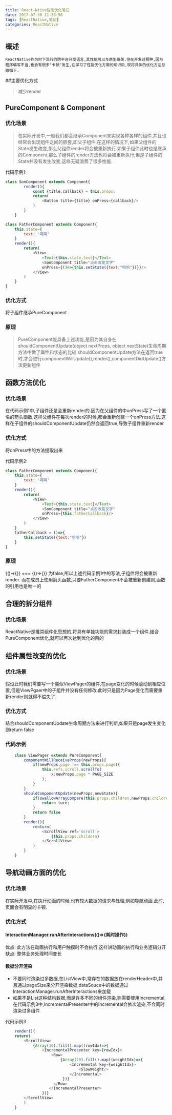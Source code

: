 ```yaml
---
title: React-Ntive性能优化笔记
date: 2017-07-30 11:38:56
tags: [ReactNative,笔记]
categories: ReactNative
---
```


## 概述
	ReactNative作为时下流行的跨平台开发语言,其性能可以与原生媲美.但在开发过程种,因为程序编写不当,也会有很多"卡顿"发生,在学习了性能优化方面的知识后,现将具体的优化方法总结如下.
##主要优化方式
> 减少render

## PureComponent & Component
### 优化场景

>在实际开发中,一般我们都会继承Component来实现各种各样的组件,并且也经常会出现组件之间的嵌套,即父子组件.在这样的情况下,如果父组件的State发生改变,那么父组件render将会被重新执行.如果子组件此时也是继承的Component,那么子组件的render方法也将会被重新执行,但是子组件的State并没有发生改变,这样无疑浪费了很多性能.

<!-- more -->


代码示例1:

```JavaScript
class SonComponent extends Component{
		render(){
			const {title,callback} = this.props;
			return(
				<Button title={title} onPress={callback}/>
			)
		}
	}
```

```JavaScript	
class FatherComponent extends Component{
	this.state={
		text: '呵呵'
	}
	render(){
		return(
			<View>
				<Text>{this.state.text}</Text>
				<SonComponent title="点击改变文字"  
				onPress={()=>{this.setState({text:"哈哈"})}}/>
			</View>
		)
	}
}
```
### 优化方式
将子组件继承PureComponent

### 原理

>PureComponent能具备上述功能,是因为其自身在shouldComponentUpdate(object nextProps, object nextState)生命周期方法中做了属性和状态的比较.shouldComponentUpdate方法在返回true时,才会进行componentWillUpdate(),render(),componentDidUpdate()方法更新组件

## 函数方法优化

### 优化场景
在代码示例1中,子组件还是会重新render的.因为在父组件的<SonComponent />中onPress写了一个匿名的箭头函数.这样父组件在每次render的时候,都会重新创建一个onPress方法.这样在子组件的shouldComponentUpdate仍然会返回true,导致子组件重新render
### 优化方式
将onPress中的方法提取出来

代码示例2:

```javaScript
class FatherComponent extends Component{
	this.state={
		text: '呵呵'
	}
	render(){
		return(
			<View>
				<Text>{this.state.text}</Text>
				<SonComponent title="点击改变文字"  
				onPress={this.fatherCallback}/>
			</View>
		)
	}
	fatherCallback = ()=>{
		this.setState({text:"哈哈"})
	}
}
```

### 原理
{()=>{}} === {()=>{}} 为false,所以上述代码示例1中的写法,子组件将会被重新render. 而在成员上使用箭头函数,只要FatherComponent不会被重新创建则,函数的引用也是唯一的

## 合理的拆分组件
### 优化场景
ReactNative是推崇组件化思想的,将具有单独功能的需求封装成一个组件,结合PureComponent优化,就可以再次达到优化的目的

## 组件属性改变的优化

### 优化场景
假设此时我们需要写一个类似ViewPager的组件,在page变化的时候滚动到相应位置,但是ViewPgaer中的子组件并没有任何修改.此时只是因为Page变化而需要重新render则就得不偿失了.
### 优化方式
结合shouldComponentUpdate生命周期方法来进行判断,如果只是page发生变化则return false
### 代码示例

```JavaScript
	class ViewPager extends PureComponent{
		componentWillReceiveProps(newProps){
			if(newProps.page !== this.props.page){
				this.refs.scroll.scrollTo(
					x:newProps.page * PAGE_SIZE
				);
			}	
		}
		shouldComponentUpdate(newProps,newState){
			if(swallowArrayCompare(this.props.children,newProps.children)){
				return ture;
			}
			return false
		}
		render(){
			renturn(
				<ScrollView ref='scroll'>
					{this.props.childern}
				</ScrollView>
			)
		}
	}

```

## 导航动画方面的优化
### 优化场景
在实际开发中,在执行动画的时候,也有较大数据的请求与处理,例如导航动画.此时,页面会有明显的卡顿.

### 优化方式
#### InteractionManager.runAfterInteractions(()=>{耗时操作})
优点:
	此方法在动画执行和用户触摸时不会执行,这样讲动画的执行和业务逻辑分开
缺点:
	整体业务处理时间变长
#### 数据分开渲染

* 不要同时渲染过多数据,在ListView中,常存在的数据放在renderHeader中,并且通过pageSize来分开渲染数据,dataSouce中的数据通过InteractionManager.runAfterInteractions来加载
* 如果不是List这种结构数据,而是许多不同的组件渲染,则需要使用Incremental.在代码示例3中,IncrementalPresenter中的Incremental会依次渲染,不会同时渲染过多组件

代码示例3

```javascript
	render(){
	return(
		<ScrollView>
			{Array(10).fill().map((rowIdx)=>{
				<IncrementalPresenter key={rowIdx}>
					<Row>
						{Array(20).fill().map((weightIdx)=>{
							<Incremental key={weightIdx}>
								<SlowWeight/>
							</Incremental>
						 })}		
					 </Row>
				   </IncrementalPresenter>
				})}
		</ScrollView>
		)
	}
```


